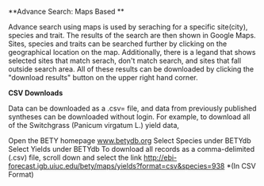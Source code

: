 **Advance Search: Maps Based **

Advance search using maps is used by seraching for a specific site(city), species and trait. The results of the search are then shown in Google Maps. Sites, species and traits can be searched further by clicking on the geographical location on the map. Additionally, there is a legand that shows selected sites that  match serach, don't match search, and sites that fall outside search area. All of these results can be downloaded by clicking the "download results" button on the upper right hand corner. 

**CSV Downloads**

Data can be downloaded as a .csv= file, and data from previously published syntheses can be downloaded without login. For example, to download all of the Switchgrass (Panicum virgatum L.) yield data,

Open the BETY homepage www.betydb.org
Select Species under BETYdb
Select Yields under BETYdb
To download all records as a comma-delimited (.csv) file, scroll down and select the link http://ebi-forecast.igb.uiuc.edu/bety/maps/yields?format=csv&species=938 *(In CSV Format)